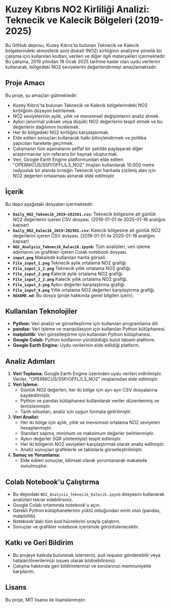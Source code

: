 # Kuzey Kıbrıs NO2 Kirliliği Analizi: Teknecik ve Kalecik Bölgeleri (2019-2025)

Bu GitHub deposu, Kuzey Kıbrıs'ta bulunan Teknecik ve Kalecik bölgelerindeki atmosferik azot dioksit (NO2) kirliliğinin analizine yönelik bir çalışma için kullanılan kodları, verileri ve diğer ilgili materyalleri içermektedir. Bu çalışma, 2019 yılından 18 Ocak 2025 tarihine kadar olan uydu verilerini kullanarak, bölgedeki NO2 seviyelerini değerlendirmeyi amaçlamaktadır.

## Proje Amacı

Bu proje, şu amaçları gütmektedir:

*   Kuzey Kıbrıs'ta bulunan Teknecik ve Kalecik bölgelerindeki NO2 kirliliğinin düzeyini belirlemek.
*   NO2 seviyelerinin aylık, yıllık ve mevsimsel değişimlerini analiz etmek.
*   Aykırı (anormal yüksek veya düşük) NO2 değerlerini tespit etmek ve bu değerlerin dağılımını incelemek.
*   Her iki bölgedeki NO2 kirliliğini karşılaştırmak.
*   Elde edilen sonuçları kullanarak halkı bilinçlendirmek ve politika yapıcıları harekete geçirmek.
*   Çalışmanın tüm aşamalarını şeffaf bir şekilde paylaşarak diğer araştırmacılar için referans bir kaynak oluşturmak.
*   Veri,  Google Earth Engine platformundan elde edilen "OPERNICUS/S5P/OFFL/L3_NO2" imajları kullanılarak 10.000 metre radyusluk bir alanda örneğin Teknecik için haritada çizilmiş alan için NO2 değerleri ortalaması alınarak elde edilmiştir.

## İçerik

Bu depo aşağıdaki dosyaları içermektedir:

*   **`Daily_NO2_Teknecik_2019-202501.csv`:** Teknecik bölgesine ait günlük NO2 değerlerini içeren CSV dosyası. (2019-01-01 ile 2025-01-18 aralığını kapsar)
*   **`Daily_NO2_Kalecik_2019-202501.csv`:** Kalecik bölgesine ait günlük NO2 değerlerini içeren CSV dosyası. (2019-01-01 ile 2025-01-18 aralığını kapsar)
*   **`NO2_Analysis_Teknecik_Kalecik.ipynb`:** Tüm analizleri, veri işleme adımlarını ve grafikleri içeren Colab notebook dosyası.
*  **`input.png`** Makalede kullanılan harita görseli.
*  **`File_input_1.png`** Teknecik aylık ortalama NO2 grafiği.
*  **`File_input_1_2.png`** Teknecik yıllık ortalama NO2 grafiği.
*  **`File_input_2.png`** Kalecik aylık ortalama NO2 grafiği.
*  **`File_input_2_2.png`** Kalecik yıllık ortalama NO2 grafiği.
*  **`File_input_3.png`** Aykırı değerler karşılaştırma grafiği.
*   **`File_input_4.png`** Yıllık ortalama NO2 değerleri karşılaştırma grafiği.
*   **`README.md`:** Bu dosya (proje hakkında genel bilgileri içerir).

## Kullanılan Teknolojiler

*   **Python:** Veri analizi ve görselleştirme için kullanılan programlama dili.
*   **pandas:** Veri işleme ve manipülasyon için kullanılan Python kütüphanesi.
*   **matplotlib:** Veri görselleştirme için kullanılan Python kütüphanesi.
*   **Google Colab:** Python kodlarının yürütüldüğü bulut tabanlı platform.
*   **Google Earth Engine:** Uydu verilerinin elde edildiği platform.

## Analiz Adımları

1.  **Veri Toplama:** Google Earth Engine üzerinden uydu verileri indirilmiştir. Veriler, "OPERNICUS/S5P/OFFL/L3_NO2" imajlarından elde edilmiştir.
2.  **Veri İşleme:**
    *   Günlük NO2 değerleri, her iki bölge için ayrı ayrı CSV dosyalarına kaydedilmiştir.
    *   Python ve pandas kütüphanesi kullanılarak veriler düzenlenmiş ve temizlenmiştir.
    *   Tarih sütunları, analiz için uygun formata getirilmiştir.
3.  **Veri Analizi:**
    *   Her iki bölge için aylık, yıllık ve mevsimsel ortalama NO2 seviyeleri hesaplanmıştır.
    *   Standart sapma, minimum ve maksimum değerler belirlenmiştir.
    *   Aykırı değerler (IQR yöntemiyle) tespit edilmiştir.
    *   Her iki bölgenin NO2 seviyeleri karşılaştırmalı olarak analiz edilmiştir.
    *   Analiz sonuçları grafiklerle ve tablolarla görselleştirilmiştir.
4.  **Sonuç ve Yorumlama:**
    *   Elde edilen sonuçlar, bilimsel olarak yorumlanarak makalede sunulmuştur.

## Colab Notebook'u Çalıştırma

*   Bu depodaki `NO2_Analysis_Teknecik_Kalecik.ipynb` dosyasını kullanarak analizleri tekrar edebilirsiniz.
*   Google Colab ortamında notebook'u açın.
*   Gerekli Python kütüphanelerinin yüklü olduğundan emin olun (pandas, matplotlib).
*   Notebook'daki tüm kod hücrelerini sırayla çalıştırın.
*   Sonuçlar ve grafikler notebook içerisinde görüntülenecektir.

## Katkı ve Geri Bildirim

*   Bu projeye katkıda bulunmak isterseniz, pull request gönderebilir veya hataları/önerilerinizi issues olarak bildirebilirsiniz.
*   Çalışma hakkında geri bildirimlerinizi ve sorularınızı memnuniyetle karşılarım.

## Lisans

Bu proje, MIT lisansı ile lisanslanmıştır.
